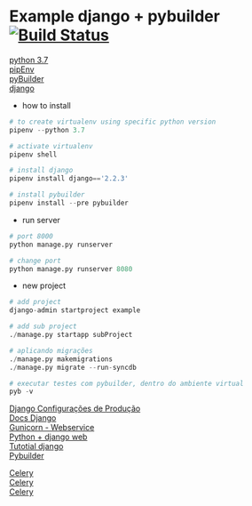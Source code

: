 # Example django + pybuilder [![Build Status](https://travis-ci.org/marcelbraghini/django_example.svg?branch=master)](https://travis-ci.org/marcelbraghini/django_example)

[python 3.7](https://www.python.org/downloads/release/python-370/)<br>
[pipEnv](https://github.com/pypa/pipenv)<br>
[pyBuilder](https://pybuilder.github.io/)<br>
[django](https://www.djangoproject.com/start/)<br>

* how to install
```python
# to create virtualenv using specific python version 
pipenv --python 3.7

# activate virtualenv
pipenv shell

# install django
pipenv install django=='2.2.3'

# install pybuilder
pipenv install --pre pybuilder
```
* run server

```python
# port 8000
python manage.py runserver

# change port
python manage.py runserver 8080
```

* new project

```python
# add project
django-admin startproject example

# add sub project
./manage.py startapp subProject

# aplicando migrações
./manage.py makemigrations
./manage.py migrate --run-syncdb

# executar testes com pybuilder, dentro do ambiente virtual
pyb -v
```

[Django Configurações de Produção](https://www.ibm.com/developerworks/br/library/os-django/index.html)<br>
[Docs Django](https://docs.djangoproject.com/pt-br/2.2/)<br>
[Gunicorn - Webservice](https://gunicorn.org/#quickstart)<br>
[Python + django web](https://pythonacademy.com.br/blog/desenvolvimento-web-com-python-e-django-template)<br>
[Tutotial django](https://giovannireisnunes.wordpress.com/2018/04/06/exemplo-em-django-parte-1/)<br>
[Pybuilder](https://pybuilder.github.io/documentation/tutorial.html)<br>

[Celery](https://pybuilder.github.io/documentation/tutorial.html)<br>
[Celery](https://medium.com/@kevin.michael.horan/scheduling-tasks-in-django-with-the-advanced-python-scheduler-663f17e868e6)<br>
[Celery](https://code.tutsplus.com/tutorials/using-celery-with-django-for-background-task-processing--cms-28732)<br>
